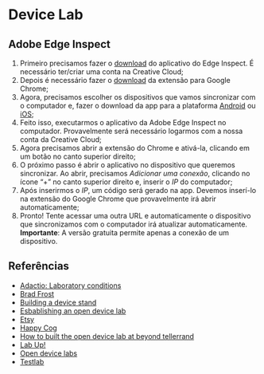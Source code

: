 # Device Lab

## Adobe Edge Inspect
1. Primeiro precisamos fazer o [download](https://creative.adobe.com/inspect) do aplicativo do Edge Inspect. É necessário ter/criar uma conta na Creative Cloud;
2. Depois é necessário fazer o [download](https://chrome.google.com/webstore/detail/adobe-edge-inspect-cc/ijoeapleklopieoejahbpdnhkjjgddem) da extensão para Google Chrome;
3. Agora, precisamos escolher os dispositivos que vamos sincronizar com o computador e, fazer o download da app para a plataforma [Android](https://play.google.com/store/apps/details?id=com.adobe.shadow.android&hl=pt_BR) ou [iOS](https://itunes.apple.com/br/app/adobe-edge-inspect/id498621426?mt=8);
4. Feito isso, executarmos o aplicativo da Adobe Edge Inspect no computador. Provavelmente será necessário logarmos com a nossa conta da Creative Cloud;
5. Agora precisamos abrir a extensão do Chrome e ativá-la, clicando em um botão no canto superior direito;
6. O próximo passo é abrir o aplicativo no dispositivo que queremos sincronizar. Ao abrir, precisamos _Adicionar uma conexão_, clicando no ícone “+” no canto superior direito e, inserir o _IP_ do computador;
7. Após inserirmos o _IP_, um código será gerado na app. Devemos inserí-lo na extensão do Google Chrome que provavelmente irá abrir automaticamente;
8. Pronto! Tente acessar uma outra URL e automaticamente o dispositivo que sincronizamos com o computador irá atualizar automaticamente.
**Importante**: A versão gratuita permite apenas a conexão de um dispositivo.

## Referências
* [Adactio: Laboratory conditions](http://adactio.com/journal/5661/)
* [Brad Frost](http://bradfrostweb.com/blog/mobile/test-on-real-mobile-devices-without-breaking-the-bank/)
* [Building a device stand](http://viljamis.com/blog/2012/building-a-device-stand/)
* [Esbablishing an open device lab](http://mobile.smashingmagazine.com/2012/09/24/establishing-an-open-device-lab/)
* [Etsy](http://codeascraft.com/2013/08/09/mobile-device-lab/)
* [Happy Cog](http://cognition.happycog.com/article/building-the-happy-cog-test-lab)
* [How to built the open device lab at beyond tellerrand](http://klick-ass.com/events/open-device-lab-at-conference-beyond-tellerrand/#exhibition)
* [Lab Up!](http://lab-up.org/)
* [Open device labs](http://www.smashingmagazine.com/2013/05/28/open-device-labs-why-should-we-care/)
* [Testlab](http://clearleft.com/testlab/)
